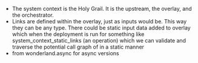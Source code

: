 - The system context is the Holy Grail. It is the upstream, the overlay, and the orchestrator.
- Links are defined within the overlay, just as inputs would be. This way they can be any type. There could be static input data added to overlay which when the deployment is run for something like system_context_static_links (an operation) which we can validate and traverse the potential call graph of in a static manner
- from wonderland.async for async versions
